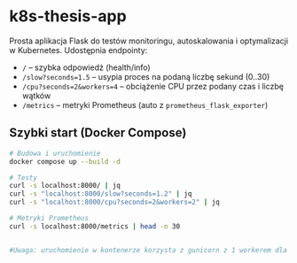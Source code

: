 # k8s-thesis-app

Prosta aplikacja Flask do testów monitoringu, autoskalowania i optymalizacji w Kubernetes. Udostępnia endpointy:

- `/` – szybka odpowiedź (health/info)
- `/slow?seconds=1.5` – usypia proces na podaną liczbę sekund (0..30)
- `/cpu?seconds=2&workers=4` – obciążenie CPU przez podany czas i liczbę wątków
- `/metrics` – metryki Prometheus (auto z `prometheus_flask_exporter`)

## Szybki start (Docker Compose)
```bash
# Budowa i uruchomienie
docker compose up --build -d

# Testy
curl -s localhost:8000/ | jq
curl -s "localhost:8000/slow?seconds=1.2" | jq
curl -s "localhost:8000/cpu?seconds=2&workers=2" | jq

# Metryki Prometheus
curl -s localhost:8000/metrics | head -n 30


#Uwaga: uruchomienie w kontenerze korzysta z gunicorn z 1 workerem dla spójności metryk /metrics. W Kubernetes skalą jest liczba replik (pods), nie liczba workerów wewnątrz procesu.